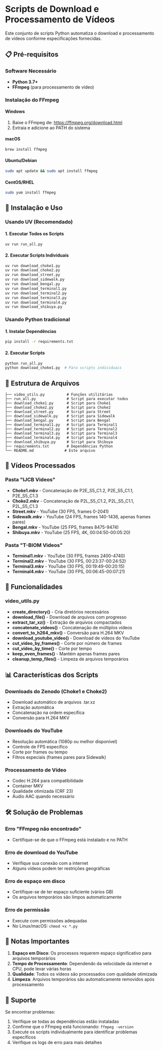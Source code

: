 # Scripts de Download e Processamento de Vídeos

Este conjunto de scripts Python automatiza o download e processamento de vídeos conforme especificações fornecidas.

## 📋 Pré-requisitos

### Software Necessário
- **Python 3.7+**
- **FFmpeg** (para processamento de vídeo)

### Instalação do FFmpeg

#### Windows
1. Baixe o FFmpeg de: https://ffmpeg.org/download.html
2. Extraia e adicione ao PATH do sistema

#### macOS
```bash
brew install ffmpeg
```

#### Ubuntu/Debian
```bash
sudo apt update && sudo apt install ffmpeg
```

#### CentOS/RHEL
```bash
sudo yum install ffmpeg
```

## 🚀 Instalação e Uso

### Usando UV (Recomendado)

#### 1. Executar Todos os Scripts
```bash
uv run run_all.py
```

#### 2. Executar Scripts Individuais
```bash
uv run download_choke1.py
uv run download_choke2.py
uv run download_street.py
uv run download_sidewalk.py
uv run download_bengal.py
uv run download_terminal1.py
uv run download_terminal2.py
uv run download_terminal3.py
uv run download_terminal4.py
uv run download_shibuya.py
```

### Usando Python tradicional

#### 1. Instalar Dependências
```bash
pip install -r requirements.txt
```

#### 2. Executar Scripts
```bash
python run_all.py
python download_choke1.py  # Para scripts individuais
```

## 📁 Estrutura de Arquivos

```
├── video_utils.py          # Funções utilitárias
├── run_all.py              # Script para executar todos
├── download_choke1.py      # Script para Choke1
├── download_choke2.py      # Script para Choke2
├── download_street.py      # Script para Street
├── download_sidewalk.py    # Script para Sidewalk
├── download_bengal.py      # Script para Bengal
├── download_terminal1.py   # Script para Terminal1
├── download_terminal2.py   # Script para Terminal2
├── download_terminal3.py   # Script para Terminal3
├── download_terminal4.py   # Script para Terminal4
├── download_shibuya.py     # Script para Shibuya
├── requirements.txt        # Dependências Python
└── README.md              # Este arquivo
```

## 🎯 Vídeos Processados

### Pasta "IJCB Videos"
- **Choke1.mkv** - Concatenação de P2E_S5_C1.2, P2E_S5_C1.1, P2E_S5_C1.3
- **Choke2.mkv** - Concatenação de P2L_S5_C1.2, P2L_S5_C1.1, P2L_S5_C1.3
- **Street.mkv** - YouTube (30 FPS, frames 0-2041)
- **Sidewalk.mkv** - YouTube (24 FPS, frames 140-1436, apenas frames pares)
- **Bengal.mkv** - YouTube (25 FPS, frames 8475-9474)
- **Shibuya.mkv** - YouTube (25 FPS, 4K, 00:04:50-00:05:20)

### Pasta "T-BIOM Videos"
- **Terminal1.mkv** - YouTube (30 FPS, frames 2400-4740)
- **Terminal2.mkv** - YouTube (30 FPS, 00:23:37-00:24:52)
- **Terminal3.mkv** - YouTube (30 FPS, 00:19:49-00:20:15)
- **Terminal4.mkv** - YouTube (30 FPS, 00:06:45-00:07:21)

## 🔧 Funcionalidades

### video_utils.py
- **create_directory()** - Cria diretórios necessários
- **download_file()** - Download de arquivos com progresso
- **extract_tar_xz()** - Extração de arquivos compactados
- **concatenate_videos()** - Concatenação de múltiplos vídeos
- **convert_to_h264_mkv()** - Conversão para H.264 MKV
- **download_youtube_video()** - Download de vídeos do YouTube
- **cut_video_by_frames()** - Corte por número de frames
- **cut_video_by_time()** - Corte por tempo
- **keep_even_frames()** - Mantém apenas frames pares
- **cleanup_temp_files()** - Limpeza de arquivos temporários

## 📊 Características dos Scripts

### Downloads do Zenodo (Choke1 e Choke2)
- Download automático de arquivos .tar.xz
- Extração automática
- Concatenação na ordem específica
- Conversão para H.264 MKV

### Downloads do YouTube
- Resolução automática (1080p ou melhor disponível)
- Controle de FPS específico
- Corte por frames ou tempo
- Filtros especiais (frames pares para Sidewalk)

### Processamento de Vídeo
- Codec H.264 para compatibilidade
- Container MKV
- Qualidade otimizada (CRF 23)
- Áudio AAC quando necessário

## 🛠️ Solução de Problemas

### Erro "FFmpeg não encontrado"
- Certifique-se de que o FFmpeg está instalado e no PATH

### Erro de download do YouTube
- Verifique sua conexão com a internet
- Alguns vídeos podem ter restrições geográficas

### Erro de espaço em disco
- Certifique-se de ter espaço suficiente (vários GB)
- Os arquivos temporários são limpos automaticamente

### Erro de permissão
- Execute com permissões adequadas
- No Linux/macOS: `chmod +x *.py`

## 📝 Notas Importantes

1. **Espaço em Disco**: Os processos requerem espaço significativo para arquivos temporários
2. **Tempo de Processamento**: Dependendo da velocidade da internet e CPU, pode levar várias horas
3. **Qualidade**: Todos os vídeos são processados com qualidade otimizada
4. **Limpeza**: Arquivos temporários são automaticamente removidos após processamento

## 🤝 Suporte

Se encontrar problemas:
1. Verifique se todas as dependências estão instaladas
2. Confirme que o FFmpeg está funcionando: `ffmpeg -version`
3. Execute os scripts individualmente para identificar problemas específicos
4. Verifique os logs de erro para mais detalhes